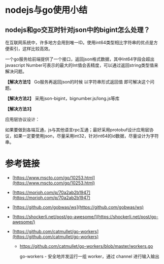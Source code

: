 # nodejs与go使用小结

## nodejs和go交互时针对json中的bigint怎么处理？

在互联网系统中，许多地方会用到唯一ID。使用int64类型相比字符串的优点是方便索引，这样比较高效。

一个go服务给前端提供了一个接口，返回json格式数据，其中Int64字段会超出javascript Number可表示的最大的Int值会丢精度，可以通过返回string类型值来解决问题。

**【解决方法1】**
Go服务再返回json的时候 以字符串形式返回值 即可解决这个问题。

**【解决方法2】**
采用json-bigint，bignumber.js/long.js等库

**【解决方法3】**

应用层协议设计：

如果要做到各端互通，js与其他语言rpc互通；最好采用protobuf设计应用层协议，如果一定要使用json，尽量采用int32，针对int64的id数据，尽量设计为字符串。



# 参考链接

- [https://www.mscto.com/go/10253.html](https://www.mscto.com/go/10253.html)

- [https://morioh.com/p/70a2ab2b1947](https://morioh.com/p/70a2ab2b1947)

- [https://github.com/gobwas/ws](https://github.com/gobwas/ws)

- [https://shockerli.net/post/go-awesome/](https://shockerli.net/post/go-awesome/)

- [https://github.com/catmullet/go-workers](https://github.com/catmullet/go-workers)
   

   * https://github.com/catmullet/go-workers/blob/master/workers.go
     
     go-workers - 安全地并发运行一组 worker，通过 channel 进行输入输出